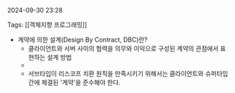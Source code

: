 
2024-09-30 23:28

Tags: [[객체지향 프로그래밍]]

- 계약에 의한 설계(Design By Contract, DBC)란?
	- 클라이언트와 서버 사이의 협력을 의무와 이익으로 구성된 계약의 관점에서 표현하는 설계 방법
	- 
	- 서브타입이 리스코프 치환 원칙을 만족시키기 위해서는 클라이언트와 슈퍼타입 간에 체결된 '계약'을 준수해야 한다.

